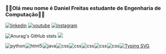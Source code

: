 ### 👨‍💻Olá meu nome é Daniel Freitas estudante de Engenharia de Computação👨‍💻
[![linkedin](https://img.shields.io/badge/LinkedIn-0077B5?style=for-the-badge&logo=linkedin&logoColor=white)](https://www.linkedin.com/in/daniel-freitas-26a8a8267/)
[![youtube](https://img.shields.io/badge/YouTube-FF0000?style=for-the-badge&logo=youtube&logoColor=white)](https://www.youtube.com/channel/UCfBto-R6bb9n-Q_0-CUoz8g)
[![instagram](https://img.shields.io/badge/Instagram-E4405F?style=for-the-badge&logo=instagram&logoColor=white)](https://instagram.com/danielprojetosps?igshid=NzMyMjgxZWIzNw==)

![Anurag's GitHub stats](https://github-readme-stats.vercel.app/api?username=DanielFreitassc&show_icons=true&theme=radical)
![](https://github-readme-stats.vercel.app/api/top-langs/?username=DanielFreitassc&theme=radical)

 <img align="left" alt="python" src="https://img.shields.io/badge/Python-3776AB?style=for-the-badge&logo=python&logoColor=white" style="margin-right: 1px;"/>
 <img align="left" alt="html5" src="https://img.shields.io/badge/HTML-239120?style=for-the-badge&logo=html5&logoColor=white" style="margin-right: 1px;"/>
 <img align="left" alt="java" src="https://img.shields.io/badge/Java-ED8B00?style=for-the-badge&logo=openjdk&logoColor=white" style="margin-right: 1px;"/>
 <img align="left" alt="css" src="https://img.shields.io/badge/CSS-239120?&style=for-the-badge&logo=css3&logoColor=white" style="margin-right: 1px;"/>
 <img align="left" alt="css" src="https://img.shields.io/badge/Linux_Mint-87CF3E?style=for-the-badge&logo=linux-mint&logoColor=white" style="margin-right: 1px;"/>
 <img align="left" alt="css" src="https://img.shields.io/badge/JavaScript-323330?style=for-the-badge&logo=javascript&logoColor=F7DF1E" style="margin-right: 1px;"/>
 <img align="left" alt="css" src="https://img.shields.io/badge/PHP-777BB4?style=for-the-badge&logo=php&logoColor=white" style="margin-right: 1px;"/>
 <img align="left" alt="css" src="https://img.shields.io/badge/GIT-E44C30?style=for-the-badge&logo=git&logoColor=white" style="margin-right: 1px;" />
<a href="https://git.io/typing-svg"><img src="https://readme-typing-svg.demolab.com?font=Fira+Code&pause=1000&color=6DDCCF&background=FF52BC00&width=610&lines=Progamo,+bebo+café. Progamo,+bebo+café." alt="Typing SVG" /></a>
